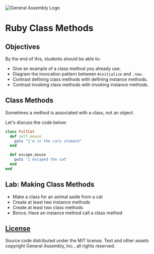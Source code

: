 ![General Assembly Logo](http://i.imgur.com/ke8USTq.png)

# Ruby Class Methods

## Objectives

By the end of this, students should be able to:

-   Give an example of a class method you already use.
-   Diagram the invocation pattern between `#initialize` and `.new`.
-   Contrast defining class methods with defining instance methods.
-   Contrast invoking class methods with invoking instance methods.

## Class Methods

Sometimes a method is associated with a class, not an object.

Let's discuss the code below:

```ruby
class FullCat
  def self.mouse
    puts "I'm in the cats stomach"
  end

  def escape_mouse
    puts 'I escaped the cat'
  end
end
```

## Lab: Making Class Methods

- Make a class for an animal aside from a cat
- Create at least two instance methods
- Create at least two class methods
- Bonus: Have an instance method call a class method

## [License](LICENSE)

Source code distributed under the MIT license. Text and other assets copyright
General Assembly, Inc., all rights reserved.
